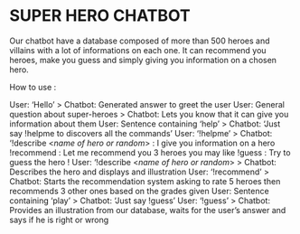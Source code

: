 # SUPER HERO CHATBOT
Our chatbot have a database composed of more than 500 heroes and villains with a lot of informations on each one. It can recommend you heroes, make you guess and simply giving you information on a chosen hero.

How to use : 

 User: ‘Hello’ > Chatbot: Generated answer to greet the user
User: General question about super-heroes > Chatbot: Lets you know that it can give you information about them
User: Sentence containing ‘help’ > Chatbot: ‘Just say !helpme to discovers all the commands’
User: ‘!helpme’ > Chatbot: ‘!describe <*name of hero or random*> : I give you information on a hero 
			!recommend : Let me recommend you 3 heroes you may like
			!guess : Try to guess the hero !
User: ‘!describe <*name of hero or random*>  > Chatbot: Describes the hero and displays and illustration
User: ‘!recommend’ > Chatbot: Starts the recommendation system asking to rate 5 heroes then recommends 3 other ones based on the grades given
User: Sentence containing ‘play’ > Chatbot: ‘Just say !guess’
User: ‘!guess’ > Chatbot: Provides an illustration from our database, waits for the user’s answer and says if he is right or wrong
